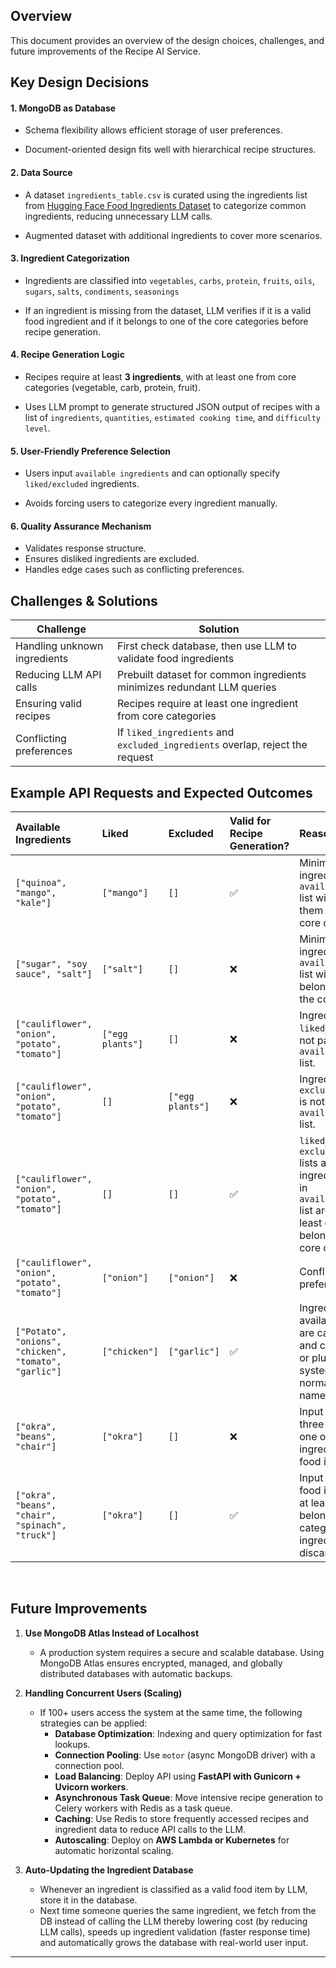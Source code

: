## Overview

This document provides an overview of the design choices, challenges, and future improvements of the Recipe AI Service.

## Key Design Decisions

#### 1. MongoDB as Database

- Schema flexibility allows efficient storage of user preferences.

- Document-oriented design fits well with hierarchical recipe structures.

#### 2. Data Source

- A dataset `ingredients_table.csv` is curated using the ingredients list from [Hugging Face Food Ingredients Dataset](https://huggingface.co/datasets/Scuccorese/food-ingredients-dataset) to categorize common ingredients, reducing unnecessary LLM calls.

- Augmented dataset with additional ingredients to cover more scenarios.

#### 3. Ingredient Categorization

- Ingredients are classified into `vegetables`, `carbs`, `protein`, `fruits`, `oils`, `sugars`, `salts`, `condiments`, `seasonings`

- If an ingredient is missing from the dataset, LLM verifies if it is a valid food ingredient and if it belongs to one of the core categories before recipe generation.

#### 4. Recipe Generation Logic

- Recipes require at least **3 ingredients**, with at least one from core categories (vegetable, carb, protein, fruit).

- Uses LLM prompt to generate structured JSON output of recipes with a list of `ingredients`, `quantities`, `estimated cooking time`, and `difficulty level`.

#### 5. User-Friendly Preference Selection

- Users input `available ingredients` and can optionally specify `liked/excluded` ingredients.

- Avoids forcing users to categorize every ingredient manually.

#### 6. Quality Assurance Mechanism

- Validates response structure.
- Ensures disliked ingredients are excluded.
- Handles edge cases such as conflicting preferences.

## Challenges & Solutions

| Challenge | Solution |
|-----------|----------|
| Handling unknown ingredients | First check database, then use LLM to validate food ingredients |
| Reducing LLM API calls | Prebuilt dataset for common ingredients minimizes redundant LLM queries |
| Ensuring valid recipes | Recipes require at least one ingredient from core categories |
| Conflicting preferences | If `liked_ingredients` and `excluded_ingredients` overlap, reject the request |

## Example API Requests and Expected Outcomes

| Available Ingredients                                      | Liked        | Excluded     | Valid for Recipe Generation? | Reason                                                                                                                                           |
| :--------------------------------------------------------- | :----------- | :----------- | :----- | :----------------------------------------------------------------------------------------------------------------------------------------------- |
| `["quinoa", "mango", "kale"]`                             | `["mango"]`  | `[]`         | ✅     | Minimum 3 ingredients in the `available_ingredients` list with at least one of them belonging to core category.        |
| `["sugar", "soy sauce", "salt"]`                           | `["salt"]`   | `[]`         | ❌     | Minimum 3 ingredients in the `available_ingredients` list with none of them belonging to any of the core categories.           |
| `["cauliflower", "onion", "potato", "tomato"]`             | `["egg plants"]` | `[]`         | ❌     | Ingredient in    `liked_ingredient` is not part of `available_ingredients` list.                                   |
| `["cauliflower", "onion", "potato", "tomato"]`             | `[]`         | `["egg plants"]` | ❌     | Ingredient in `excluded_ingredient` is not part of `available_ingredients` list.                 |
| `["cauliflower", "onion", "potato", "tomato"]`             | `[]`         | `[]`         | ✅     | `liked_ingredient`and  `excluded_ingredient` lists are optional ingredients mentioned in `available_ingredients` list are valid and at least one of them belongs to one of the core categories.                |
| `["cauliflower", "onion", "potato", "tomato"]`             | `["onion"]`  | `["onion"]`  | ❌     | Conflicting preferences                 |
| `["Potato", "onions", "chicken", "tomato", "garlic"]`       | `["chicken"]`  | `["garlic"]` | ✅     | Ingredients listed in available_ingredients are case-insensitive and can be in singular or plural form, as the system uses normalized ingredient names for matching. |
| `["okra", "beans", "chair"]`                               | `["okra"]`   | `[]`         | ❌     |  Input contains exactly three ingredients, and one of these ingredients is non-food item.                              |
| `["okra", "beans", "chair", "spinach", "truck"]`           | `["okra"]`   | `[]`         | ✅     | Input contains 3 valid food ingredients with at least one of them belongs to core category, non-food ingredient is discarded                      |

<br>

## Future Improvements

1. **Use MongoDB Atlas Instead of Localhost**
   - A production system requires a secure and scalable database. Using MongoDB Atlas ensures encrypted, managed, and globally distributed databases with automatic backups.

2. **Handling Concurrent Users (Scaling)**
   - If 100+ users access the system at the same time, the following strategies can be applied:
     - **Database Optimization**: Indexing and query optimization for fast lookups.
     - **Connection Pooling**: Use `motor` (async MongoDB driver) with a connection pool.
     - **Load Balancing**: Deploy API using **FastAPI with Gunicorn + Uvicorn workers**.
     - **Asynchronous Task Queue**: Move intensive recipe generation to Celery workers with Redis as a task queue.
     - **Caching**: Use Redis to store frequently accessed recipes and ingredient data to reduce API calls to the LLM.
     - **Autoscaling**: Deploy on **AWS Lambda or Kubernetes** for automatic horizontal scaling.

3. **Auto-Updating the Ingredient Database**
   - Whenever an ingredient is classified as a valid food item by LLM, store it in the database.
   - Next time someone queries the same ingredient, we fetch from the DB instead of calling the LLM thereby lowering cost (by reducing LLM calls), speeds up ingredient validation (faster response time) and automatically grows the database with real-world user input.

---
